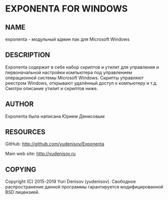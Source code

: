 # EXPONENTA FOR WINDOWS

## NAME

exponenta - модульный админ пак для Microsoft Windows

## DESCRIPTION

Exponenta содержит в себе набор скриптов и утилит для управления и
первоначальной настройки компьютера под управлением операционной
системы Microsoft Windows. Скрипты управляют реестром Windows,
открывают удалённый доступ к компьютеру и т.д. Смотри описание
утилит и скриптов ниже.

## AUTHOR

Exponenta была написана Юрием Денисовым

## RESOURCES

GitHub: <http://github.com/yudenisov/Exponenta>

Main web site: <http://yudenisov.ru>

## COPYING

Copyright (C) 2015-2019 Yuri Denisov (yudenisov). Свободное
распространение данной программы гарантируется
модифицированной BSD лицензией.

